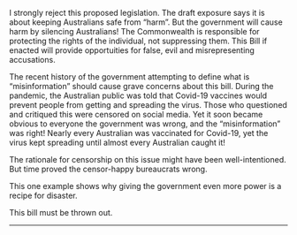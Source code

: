 I strongly reject this proposed legislation. The draft exposure says it is about keeping Australians safe from “harm”. But the
government will cause harm by silencing Australians! The Commonwealth is responsible for protecting the rights of the individual,
not suppressing them.
This Bill if enacted will provide opportuities for false, evil and misrepresenting accusations.

The recent history of the government attempting to define what is “misinformation” should cause grave concerns about this bill.
During the pandemic, the Australian public was told that Covid-19 vaccines would prevent people from getting and spreading the
virus. Those who questioned and critiqued this were censored on social media. Yet it soon became obvious to everyone the
government was wrong, and the “misinformation” was right! Nearly every Australian was vaccinated for Covid-19, yet the virus
kept spreading until almost every Australian caught it!

The rationale for censorship on this issue might have been well-intentioned. But time proved the censor-happy bureaucrats
wrong.

This one example shows why giving the government even more power is a recipe for disaster.

This bill must be thrown out.


-----

